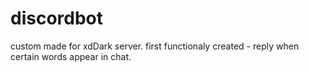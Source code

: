 # discordbot
custom made for xdDark server.
first functionaly created - reply when certain words appear in chat.
